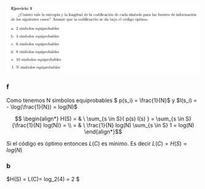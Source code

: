 ![](enunciado.png)

### f

Como tenemos N simbolos equiprobables $ p(s_i) = \frac{1}{N}$ y $I(s_i) = - \log(\frac{1}{N}) = log(N)$

$$ \begin{align*}    
H(S) = & \  \sum_{s \in S}{ p(s) I(s) } = \sum_{s \in S}{\frac{1}{N} log(N)} = \\
= & \ \frac{1}{N} log(N) \sum_{s \in S} 1 = log(N)
\end{align*}$$


Si el código es óptimo entonces $L(C)$ es mínimo. Es decir $L(C) = H(S) = log(N)$

### b

$H(S) = L(C)= log_2(4) = 2 $